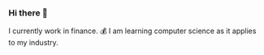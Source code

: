 ### Hi there 👋

I currently work in finance. :moneybag: 
I am learning computer science as it applies to my industry. 
